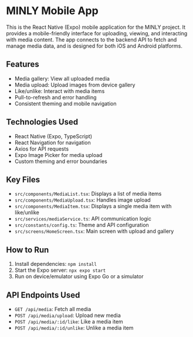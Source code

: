 # MINLY Mobile App

This is the React Native (Expo) mobile application for the MINLY project. It provides a mobile-friendly interface for uploading, viewing, and interacting with media content. The app connects to the backend API to fetch and manage media data, and is designed for both iOS and Android platforms.

## Features

- Media gallery: View all uploaded media
- Media upload: Upload images from device gallery
- Like/unlike: Interact with media items
- Pull-to-refresh and error handling
- Consistent theming and mobile navigation

## Technologies Used

- React Native (Expo, TypeScript)
- React Navigation for navigation
- Axios for API requests
- Expo Image Picker for media upload
- Custom theming and error boundaries

## Key Files

- `src/components/MediaList.tsx`: Displays a list of media items
- `src/components/MediaUpload.tsx`: Handles image upload
- `src/components/MediaItem.tsx`: Displays a single media item with like/unlike
- `src/services/mediaService.ts`: API communication logic
- `src/constants/config.ts`: Theme and API configuration
- `src/screens/HomeScreen.tsx`: Main screen with upload and gallery

## How to Run

1. Install dependencies: `npm install`
2. Start the Expo server: `npx expo start`
3. Run on device/emulator using Expo Go or a simulator

## API Endpoints Used

- `GET /api/media`: Fetch all media
- `POST /api/media/upload`: Upload new media
- `POST /api/media/:id/like`: Like a media item
- `POST /api/media/:id/unlike`: Unlike a media item
